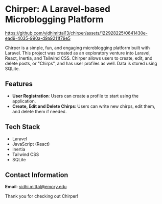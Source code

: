# Chirper: A Laravel-based Microblogging Platform


https://github.com/vidhimittal13/chirper/assets/122928225/0641430e-ead9-4035-990a-d9a9211f79e5


Chirper is a simple, fun, and engaging microblogging platform built with Laravel. This project was created as an exploratory venture into Laravel, React, Inertia, and Tailwind CSS. Chirper allows users to create, edit, and delete posts, or "Chirps", and has user profiles as well. Data is stored using SQLite.

## Features

- **User Registration**: Users can create a profile to start using the application.
- **Create, Edit and Delete Chirps**: Users can write new chirps, edit them, and delete them if needed.

## Tech Stack

- Laravel
- JavaScript (React)
- Inertia
- Tailwind CSS
- SQLite
  
## Contact Information

**Email**: vidhi.mittal@emory.edu

Thank you for checking out Chirper!

